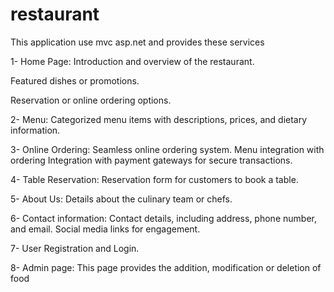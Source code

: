 ﻿# restaurant
 
This application use mvc asp.net and provides these services

1- Home Page:
  Introduction and overview of the restaurant.
  
  Featured dishes or promotions.
  
  Reservation or online ordering options.
  
  
2- Menu:
  Categorized menu items with descriptions, prices, and dietary information.
  
3- Online Ordering:
  Seamless online ordering system.
  Menu integration with ordering
  Integration with payment gateways for secure transactions.
  
4- Table Reservation:
  Reservation form for customers to book a table.
  
5- About Us:
  Details about the culinary team or chefs.
  
6- Contact information:
  Contact details, including address, phone number, and email.
  Social media links for engagement.
  
7- User Registration and Login.

8- Admin page:
  This page provides the addition, modification or deletion of food
